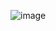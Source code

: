 ![image](https://github.com/Roopa2487/Kubernets_yaml_files_roopa2487/assets/154946002/ccc5924e-bedd-4710-9170-4b874108e545)
